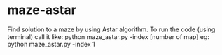 # maze-astar
Find solution to a maze by using Astar algorithm.
To run the code (using terminal) call it like: python maze_astar.py -index [number of map] 
eg: python maze_astar.py -index 1
